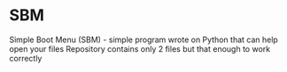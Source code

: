 # SBM
Simple Boot Menu (SBM) - simple program wrote on Python that can help open your files
Repository contains only 2 files but that enough to work correctly
